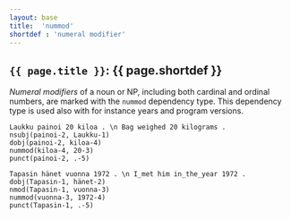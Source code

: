 ```yaml
---
layout: base
title:  'nummod'
shortdef : 'numeral modifier'
---
```


## `{{ page.title }}`: {{ page.shortdef }}

*Numeral modifiers* of a noun or NP, including both cardinal and ordinal numbers, are marked with the `nummod` dependency type. This dependency type is used also with for instance years and program versions.

<!-- fname:num.pdf -->
~~~ sdparse
Laukku painoi 20 kiloa . \n Bag weighed 20 kilograms .
nsubj(painoi-2, Laukku-1)
dobj(painoi-2, kiloa-4)
nummod(kiloa-4, 20-3)
punct(painoi-2, .-5)
~~~

<!-- fname:num_year.pdf -->
~~~ sdparse
Tapasin hänet vuonna 1972 . \n I_met him in_the_year 1972 .
dobj(Tapasin-1, hänet-2)
nmod(Tapasin-1, vuonna-3)
nummod(vuonna-3, 1972-4)
punct(Tapasin-1, .-5)
~~~
